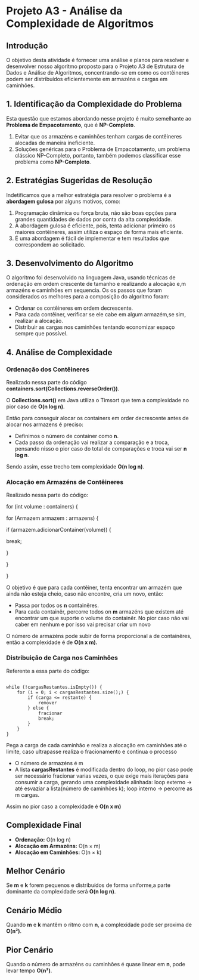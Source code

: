 <h1>Projeto A3 - Análise da Complexidade de Algoritmos</h1>

<h2>Introdução</h2>
<p>O objetivo desta atividade é fornecer uma análise e planos para resolver e desenvolver nosso algoritmo proposto para o Projeto A3 de Estrutura de Dados e Análise de Algoritmos, concentrando-se em como os contêineres podem ser distribuídos eficientemente em armazéns e cargas em caminhões.</p>

<h2>1. Identificação da Complexidade do Problema</h2>
<p>Esta questão que estamos abordando nesse projeto é muito semelhante ao <strong>Problema de Empacotamento</strong>, que é <strong>NP-Completo</strong>.</p>
<ol>
<li>Evitar que os armazéns e caminhões tenham cargas de contêineres alocadas de maneira ineficiente.</li>
<li>Soluções genéricas para o Problema de Empacotamento, um problema clássico NP-Completo, portanto, também podemos classificar esse problema como <strong>NP-Completo</strong>.</li>
</ol>

<h2>2. Estratégias Sugeridas de Resolução</h2>
<p>Indetificamos que a melhor estratégia para resolver o problema é a <strong>abordagem gulosa</strong> por alguns motivos, como:</p>
<ol>
<li>Programação dinâmica ou força bruta, não são boas opções para grandes quantidades de dados por conta da alta complexidade.</li>
<li>A abordagem gulosa é eficiente, pois, tenta adicionar primeiro os maiores contêineres, assim utiliza o espaço de forma mais eficiente.</li>
<li>É uma abordagem é fácil de implementar e tem resultados que correspondem ao solicitado.</li>
</ol>

<h2>3. Desenvolvimento do Algoritmo</h2>
<p>O algoritmo foi desenvolvido na linguagem Java, usando técnicas de ordenação em ordem crescente de tamanho e realizando a alocação e,m armazéns e caminhões em sequencia. Os os passos que foram considerados os melhores para a composição do algoritmo foram:</p>
<ul>
<li>Ordenar os contêineres em ordem decrescente.</li>
<li>Para cada contêiner, verificar se ele cabe em algum armazém,se sim, realizar a alocação.</li>
<li>Distribuir as cargas nos caminhões tentando economizar espaço sempre que possível.</li>
</ul>

<h2>4. Análise de Complexidade</h2>

<h3>Ordenação dos Contêineres</h3>
<p> Realizado nessa parte do código <strong>containers.sort(Collections.reverseOrder())</strong>.
<p>O <strong>Collections.sort()</strong> em Java utiliza o Timsort que tem a complexidade no pior caso de <strong>O(n log n)</strong>.</p>
<p>Então para conseguir alocar os containers em order decrescente antes de alocar nos armazens é preciso:</p>
<ul>
<li>Definimos o número de container como <strong>n</strong>.
<li>Cada passo da ordenação vai realizar a comparação e a troca, pensando nisso o pior caso do total de comparações e troca vai ser <strong>n log n</strong>.
</ul>
<p> Sendo assim, esse trecho tem complexidade <strong>O(n log n)</strong>.</p>

<h3>Alocação em Armazéns de Contêineres</h3>
<p> Realizado nessa parte do código:</p>
<p>for (int volume : containers) {</p>
<p>    for (Armazem armazem : armazens) {</p>
<p>        if (armazem.adicionarContainer(volume)) {</p>
<p>            break;</p>
<p>        }</p>
<p>    }</p>
<p>}</p>

<p>O objetivo é que para cada contêiner, tenta encontrar um armazém que ainda não esteja cheio, caso não encontre, cria um novo, então:</p>
<ul>
<li>Passa por todos os <strong>n</strong> containêres.</li>
<li>Para cada containêr, percorre todos on <strong>m</strong> armazéns que existem até encontrar um que suporte o volume do containêr. No pior caso não vai caber em nenhum e por isso vai precisar criar um novo</li>
</ul>
<p>O número de armazéns pode subir de forma proporcional a de containêres, então a complexidade é de <strong>O(n x m).</strong>

<h3>Distribuição de Carga nos Caminhões</h3>
<p>Referente a essa parte do código:</p>
<pre><code>
while (!cargasRestantes.isEmpty()) {
    for (i = 0; i < cargasRestantes.size();) {
        if (carga <= restante) {
            remover
        } else {
            fracionar
            break;
        }
    }
}
</code></pre>
<p>Pega a carga de cada caminhão e realiza a alocação em caminhôes até o limite, caso ultrapasse realiza o fracionamento e continua o processo</p>
<ul>
<li>O número de armazéns é m</li>
<li>A lista <strong>cargasRestantes</strong> é modificada dentro do loop, no pior caso pode ser necessário fracionar varias vezes, o que exige mais iterações para consumir a carga, gerando uma complexidade alinhada: loop externo -> até esvaziar a lista(número de caminhões k); loop interno -> percorre as m cargas.</li>
</ul>
<p>Assim no pior caso a complexidade é <strong>O(n x m)</strong></p>

<h2>Complexidade Final</h2>
<ul>
<li><strong>Ordenação:</strong> O(n log n)</li>
<li><strong>Alocação em Armazéns:</strong> O(n × m)</li>
<li><strong>Alocação em Caminhões:</strong> O(n × k)</li>
</ul>

<h2>Melhor Cenário</h2>
<p>Se <strong>m</strong> e <strong>k</strong> forem pequenos e distribuídos de forma uniforme,a parte dominante da complexidade será <strong>O(n log n)</strong>.</p>

<h2>Cenário Médio</h2>
<p>Quando <strong>m</strong> e <strong>k</strong> mantêm o ritmo com <strong>n</strong>, a complexidade pode ser proxima de <strong>O(n²)</strong>.</p>

<h2>Pior Cenário</h2>
<p>Quando o número de armazéns ou caminhões é quase linear em <strong>n</strong>, pode levar tempo <strong>O(n²)</strong>.</p>